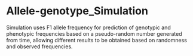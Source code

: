 # Allele-genotype_Simulation
Simulation uses F1 allele frequency for prediction of genotypic and phenotypic frequencies based on a pseudo-random number generated from time, allowing different results to be obtained based on randomness and observed frequencies. 
